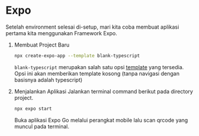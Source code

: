 # Expo

Setelah environment selesai di-setup, mari kita coba membuat aplikasi pertama kita menggunakan Framework Expo.

1. Membuat Project Baru
    ```bash
    npx create-expo-app --template blank-typescript
    ```
    `blank-typescript` merupakan salah satu opsi [template](https://docs.expo.dev/more/create-expo/#--template) yang tersedia. Opsi ini akan memberikan template kosong (tanpa navigasi dengan basisnya adalah typescript)

2. Menjalankan Aplikasi
    Jalankan terminal command berikut pada directory project.
    ```bash
    npx expo start
    ```
    Buka aplikasi Expo Go melalui perangkat mobile lalu scan qrcode yang muncul pada terminal.
